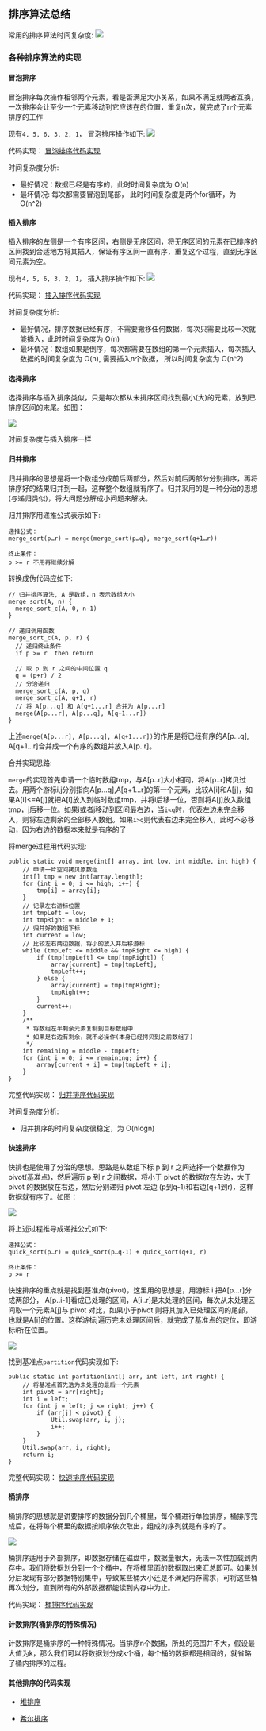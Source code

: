 ## 排序算法总结

常用的排序算法时间复杂度:
![](../../images/sort/time-complex.jpg)

### 各种排序算法的实现

#### 冒泡排序

冒泡排序每次操作相邻两个元素，看是否满足大小关系，如果不满足就两者互换，一次排序会让至少一个元素移动到它应该在的位置，重复n次，就完成了n个元素排序的工作

现有`4, 5, 6, 3, 2, 1`， 冒泡排序操作如下:
![](../../images/sort/buble-sort.jpg)

代码实现： [冒泡排序代码实现](../../src/main/java/com/haobin/datastructure/sort/BubbleSort.java)

时间复杂度分析:
- 最好情况：数据已经是有序的，此时时间复杂度为 O(n)
- 最坏情况: 每次都需要冒泡到尾部， 此时时间复杂度是两个for循环，为 O(n^2)

#### 插入排序

插入排序的左侧是一个有序区间，右侧是无序区间，将无序区间的元素在已排序的区间找到合适地方将其插入，保证有序区间一直有序，重复这个过程，直到无序区间元素为空。

现有`4, 5, 6, 3, 2, 1`， 插入排序操作如下:
![](../../images/sort/insert-sort.jpg)

代码实现： [插入排序代码实现](../../src/main/java/com/haobin/datastructure/sort/InsertSort.java)

时间复杂度分析:
- 最好情况，排序数据已经有序，不需要搬移任何数据，每次只需要比较一次就能插入，此时时间复杂度为 O(n)
- 最坏情况：数组如果是倒序，每次都需要在数组的第一个元素插入，每次插入数据的时间复杂度为 O(n), 需要插入n个数据， 所以时间复杂度为 O(n^2)


#### 选择排序

选择排序与插入排序类似，只是每次都从未排序区间找到最小(大)的元素，放到已排序区间的末尾。如图：

![](../../images/sort/select-sort.jpg)

时间复杂度与插入排序一样

#### 归并排序

归并排序的思想是将一个数组分成前后两部分，然后对前后两部分分别排序，再将排序好的结果归并到一起，这样整个数组就有序了。归并采用的是一种分治的思想(与递归类似)，将大问题分解成小问题来解决。

归并排序用递推公式表示如下:
``` 
递推公式：
merge_sort(p…r) = merge(merge_sort(p…q), merge_sort(q+1…r))

终止条件：
p >= r 不用再继续分解
```

转换成伪代码应如下:
``` 
// 归并排序算法, A 是数组，n 表示数组大小
merge_sort(A, n) {
  merge_sort_c(A, 0, n-1)
}

// 递归调用函数
merge_sort_c(A, p, r) {
  // 递归终止条件
  if p >= r  then return

  // 取 p 到 r 之间的中间位置 q
  q = (p+r) / 2
  // 分治递归
  merge_sort_c(A, p, q)
  merge_sort_c(A, q+1, r)
  // 将 A[p...q] 和 A[q+1...r] 合并为 A[p...r]
  merge(A[p...r], A[p...q], A[q+1...r])
}
```
上述`merge(A[p...r], A[p...q], A[q+1...r])`的作用是将已经有序的A[p...q], A[q+1...r]合并成一个有序的数组并放入A[p..r]。


合并实现思路:

`merge`的实现首先申请一个临时数组tmp，与A[p..r]大小相同，将A[p..r]拷贝过去。用两个游标i,j分别指向A[p...q],A[q+1...r]的第一个元素，比较A[i]和A[j]，如果A[i]<=A[j]就把A[i]放入到临时数组tmp，并将i后移一位，否则将A[j]放入数组tmp，j后移一位。如果i或者j移动到区间最右边，当`i<q`时，代表左边未完全移入，则将左边剩余的全部移入数组。如果`i>q`则代表右边未完全移入，此时不必移动，因为右边的数据本来就是有序的了

将merge过程用代码实现:
``` 
public static void merge(int[] array, int low, int middle, int high) {
    // 申请一片空间拷贝原数组
    int[] tmp = new int[array.length];
    for (int i = 0; i <= high; i++) {
        tmp[i] = array[i];
    }
    // 记录左右游标位置
    int tmpLeft = low;
    int tmpRight = middle + 1;
    // 归并好的数组下标
    int current = low;
    // 比较左右两边数据，将小的放入并后移游标
    while (tmpLeft <= middle && tmpRight <= high) {
        if (tmp[tmpLeft] <= tmp[tmpRight]) {
            array[current] = tmp[tmpLeft];
            tmpLeft++;
        } else {
            array[current] = tmp[tmpRight];
            tmpRight++;
        }
        current++;
    }
    /**
     * 将数组左半剩余元素复制到目标数组中
     * 如果是右边有剩余，就不必操作(本身已经拷贝到之前数组了)
     */
    int remaining = middle - tmpLeft;
    for (int i = 0; i <= remaining; i++) {
        array[current + i] = tmp[tmpLeft + i];
    }
}
```

完整代码实现： [归并排序代码实现](../../src/main/java/com/haobin/datastructure/sort/MergeSort.java)

时间复杂度分析:
- 归并排序的时间复杂度很稳定，为 O(nlogn)

#### 快速排序

快排也是使用了分治的思想。思路是从数组下标 p 到 r 之间选择一个数据作为 pivot(基准点)，然后遍历 p 到 r 之间数据，将小于 pivot 的数据放在左边，大于 pivot 的数据放在右边，然后分别递归 pivot 左边
(p到q-1)和右边(q+1到r)，这样数据就有序了。如图：

![](../../images/sort/quick-sort.jpg)

将上述过程推导成递推公式如下:
``` 
递推公式：
quick_sort(p…r) = quick_sort(p…q-1) + quick_sort(q+1, r)

终止条件：
p >= r
```

快速排序的重点就是找到基准点(pivot)，这里用的思想是，用游标 i 把A[p...r]分成两部分， A[p..i-1]看成已处理的区间，A[i..r]是未处理的区间，每次从未处理区间取一个元素A[j]与 pivot 
对比，如果小于pivot 则将其加入已处理区间的尾部，也就是A[i]的位置。这样游标j遍历完未处理区间后，就完成了基准点的定位，即游标i所在位置。
 
 ![](../../images/sort/quick-sort-partition.jpg)
 
 找到基准点`partition`代码实现如下:
 ``` 
 public static int partition(int[] arr, int left, int right) {
     // 将基准点首先选为未处理的最后一个元素
     int pivot = arr[right];
     int i = left;
     for (int j = left; j <= right; j++) {
         if (arr[j] < pivot) {
             Util.swap(arr, i, j);
             i++;
         }
     }
     Util.swap(arr, i, right);
     return i;
 }
 ```
完整代码实现： [快速排序代码实现](../../src/main/java/com/haobin/datastructure/sort/QuickSort.java)


#### 桶排序

桶排序的思想就是讲要排序的数据分到几个桶里，每个桶进行单独排序，桶排序完成后，在将每个桶里的数据按顺序依次取出，组成的序列就是有序的了。

![](../../images/sort/bucket-sort.jpg)

桶排序适用于外部排序，即数据存储在磁盘中，数据量很大，无法一次性加载到内存中。我们将数据划分到一个个桶中，在将桶里面的数据取出来汇总即可。如果划分后发现有部分数据特别集中，导致某些桶大小还是不满足内存需求，可将这些桶再次划分，直到所有的外部数据都能读到内存中为止。


代码实现： [桶排序代码实现](../../src/main/java/com/haobin/datastructure/sort/BucketSort.java)

#### 计数排序(桶排序的特殊情况)

计数排序是桶排序的一种特殊情况。当排序n个数据，所处的范围并不大，假设最大值为k，那么我们可以将数据划分成k个桶，每个桶的数据都是相同的，就省略了桶内排序的过程。

#### 其他排序的代码实现

- [堆排序](https://github.com/haobinaa/DataStructure-DesignPattern/blob/master/src/main/java/com/haobin/datastructure/sort/HeapSort.java)

- [希尔排序](https://github.com/haobinaa/DataStructure-DesignPattern/blob/master/src/main/java/com/haobin/datastructure/sort/ShellInsertSort.java)